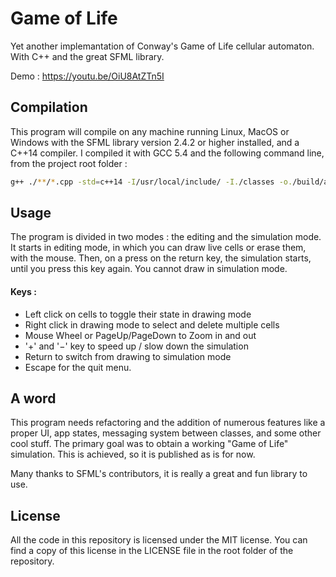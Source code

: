 # Game of Life
Yet another implemantation of Conway's Game of Life cellular automaton. With C++ and the great SFML library.

Demo : https://youtu.be/OiU8AtZTn5I


## Compilation
This program will compile on any machine running Linux, MacOS or Windows with the SFML library version 2.4.2 or higher installed, and a C++14 compiler.
I compiled it with GCC 5.4 and the following command line, from the project root folder :
```bash
g++ ./**/*.cpp -std=c++14 -I/usr/local/include/ -I./classes -o./build/automaton -L/usr/local/lib -lsfml-graphics-d -lsfml-window-d -lsfml-system-d
```


## Usage
The program is divided in two modes : the editing and the simulation mode. It starts in editing mode, in which you can draw live cells or erase them, with the mouse. Then, on a press on the return key, the simulation starts, until you press this key again. You cannot draw in simulation mode.

#### Keys : 
+ Left click on cells to toggle their state in drawing mode
+ Right click in drawing mode to select and delete multiple cells
+ Mouse Wheel or PageUp/PageDown to Zoom in and out
+ '+' and '−' key to speed up / slow down the simulation
+ Return to switch from drawing to simulation mode
+ Escape for the quit menu.


## A word
This program needs refactoring and the addition of numerous features like a proper UI, app states, messaging system between classes, and some other cool stuff.
The primary goal was to obtain a working "Game of Life" simulation. This is achieved, so it is published as is for now.

Many thanks to SFML's contributors, it is really a great and fun library to use.


## License
All the code in this repository is licensed under the MIT license. You can find a copy of this license in the LICENSE file in the root folder of the repository.
